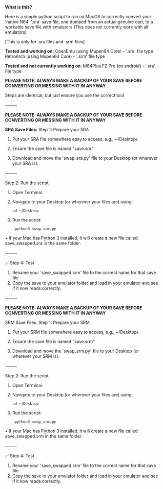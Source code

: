 **What is this?**

Here is a simple python script to run on MacOS to correctly convert your 'native N64' '.sra' save file, one dumped from an actual genuine cart, to a workable save file with emulators
(This does not currently work with all emulators)

[This is only for .sra files and .srm files]

**Tested and working on:**
OpenEmu (using Mupen64 Core) - '.sra' file type
RetroArch (using Mupen64 Core) - '.srm' file type

**Tested and not currently working on:**
M64Plus FZ Pro (on android) - '.sra' file type


**PLEASE NOTE: ALWAYS MAKE A BACKUP OF YOUR SAVE BEFORE CONVERTING OR MESSING WITH IT IN ANYWAY**


Steps are identical, but just ensure you use the correct tool

⸻

**PLEASE NOTE: ALWAYS MAKE A BACKUP OF YOUR SAVE BEFORE CONVERTING OR MESSING WITH IT IN ANYWAY**


**SRA Save Files:**
Step 1: Prepare your SRA
1.	Put your SRA file somewhere easy to access, e.g., ~/Desktop/.
	
2.	Ensure the save file is named "save.sra"

3.	Download and move the 'swap_sra.py' file to your Desktop (or wherever your SRA is).

⸻

Step 2: Run the script
1.	Open Terminal.
2.	Navigate to your Desktop (or wherever your files are) using:

		cd ~/Desktop

3. Run the script:

		python3 swap_srm.py

•	If your Mac has Python 3 installed, it will create a new file called save_swapped.sra in the same folder.

⸻

✅ Step 4: Test
1. Rename your 'save_swapped.srm' file to the correct name for that save file
2. Copy the save to your emulator folder and load in your emulator and see if it now reads correctly.


⸻

**PLEASE NOTE: ALWAYS MAKE A BACKUP OF YOUR SAVE BEFORE CONVERTING OR MESSING WITH IT IN ANYWAY**


SRM Save Files:
Step 1: Prepare your SRM
1.	Put your SRM file somewhere easy to access, e.g., ~/Desktop/.
	
2.	Ensure the save file is named "save.srm"

3.	Download and move the 'swap_srm.py' file to your Desktop (or wherever your SRM is).

⸻

Step 2: Run the script
1.	Open Terminal.
2.	Navigate to your Desktop (or wherever your files are) using:

		cd ~/Desktop

3. Run the script:

		python3 swap_srm.py

•	If your Mac has Python 3 installed, it will create a new file called save_swapped.srm in the same folder.

⸻

✅ Step 4: Test
1. Rename your 'save_swapped.srm' file to the correct name for that save file
2. Copy the save to your emulator folder and load in your emulator and see if it now reads correctly.
